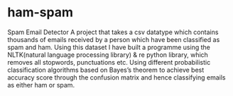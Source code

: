 # ham-spam
Spam Email Detector
A project that takes a csv datatype which contains thousands of emails received by a person which have been classified as spam and ham. Using this dataset I have built a programme using the NLTK(natural language processing library)  & re python library, which removes all stopwords, punctuations etc. Using different probabilistic classification algorithms based on Bayes’s theorem to achieve best accuracy score through the confusion matrix and hence classifying emails as either ham or spam.

